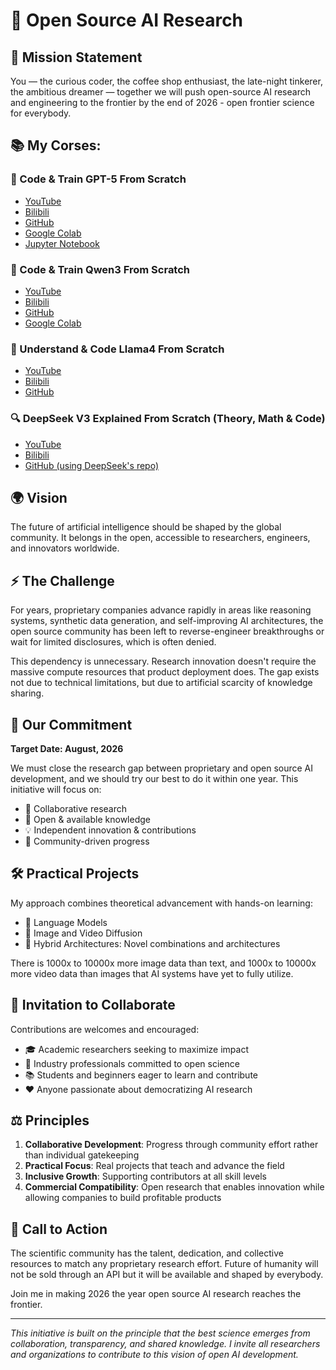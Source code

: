 # 🚀 Open Source AI Research

## 🎯 Mission Statement

You — the curious coder, the coffee shop enthusiast, the late-night tinkerer, the ambitious dreamer — together we will push open-source AI research and engineering to the frontier by the end of 2026 - open frontier science for everybody.

## 📚 My Corses:

### 🤖 Code & Train GPT-5 From Scratch
- [YouTube](https://youtu.be/xzCJpWliUE0)
- [Bilibili](https://www.bilibili.com/video/BV1yft6zGErW)
- [GitHub](https://github.com/vukrosic/gpt5-from-scratch)
- [Google Colab](https://colab.research.google.com/drive/1Ga4Dfy-MdxZLiOQcGH00z1-9wms0zrse?usp=sharing)
- [Jupyter Notebook](https://github.com/vukrosic/gpt5-from-scratch/blob/main/gpt5_from_scratch.ipynb)


### 🧠 Code & Train Qwen3 From Scratch
- [YouTube](https://youtu.be/wM-KP_wNAeY)
- [Bilibili](https://www.bilibili.com/video/BV1P9tizcEKD/)
- [GitHub](https://github.com/vukrosic/qwen3-from-scratch)
- [Google Colab](https://colab.research.google.com/drive/12ndGn_mI7R1GTbGS8I2EvajW50esJRRk?usp=sharing)

### 🦙 Understand & Code Llama4 From Scratch
- [YouTube](https://youtu.be/wcDV3l4CD14)
- [Bilibili](https://www.bilibili.com/video/BV1HvdsYHEEE)
- [GitHub](https://github.com/vukrosic/courses/tree/main/llama4)

### 🔍 DeepSeek V3 Explained From Scratch (Theory, Math & Code)
- [YouTube](https://youtu.be/TfEG0TwueTs)
- [Bilibili](https://www.bilibili.com/video/BV1M3oiYhEbK)
- [GitHub (using DeepSeek's repo)](https://github.com/deepseek-ai/DeepSeek-V3/blob/main/inference/model.py)

## 🌍 Vision

The future of artificial intelligence should be shaped by the global community. It belongs in the open, accessible to researchers, engineers, and innovators worldwide.

## ⚡ The Challenge

For years, proprietary companies advance rapidly in areas like reasoning systems, synthetic data generation, and self-improving AI architectures, the open source community has been left to reverse-engineer breakthroughs or wait for limited disclosures, which is often denied.

This dependency is unnecessary. Research innovation doesn't require the massive compute resources that product deployment does. The gap exists not due to technical limitations, but due to artificial scarcity of knowledge sharing.

## 💪 Our Commitment

**Target Date: August, 2026**

We must close the research gap between proprietary and open source AI development, and we should try our best to do it within one year. This initiative will focus on:

- 🤝 Collaborative research
- 📖 Open & available knowledge
- 💡 Independent innovation & contributions
- 🌟 Community-driven progress

## 🛠️ Practical Projects

My approach combines theoretical advancement with hands-on learning:

- 🧠 Language Models
- 🎨 Image and Video Diffusion
- 🔗 Hybrid Architectures: Novel combinations and architectures

There is 1000x to 10000x more image data than text, and 1000x to 10000x more video data than images that AI systems have yet to fully utilize.

## 🤗 Invitation to Collaborate

Contributions are welcomes and encouraged:
- 🎓 Academic researchers seeking to maximize impact
- 💼 Industry professionals committed to open science
- 📚 Students and beginners eager to learn and contribute
- ❤️ Anyone passionate about democratizing AI research

## ⚖️ Principles

1. **Collaborative Development**: Progress through community effort rather than individual gatekeeping
2. **Practical Focus**: Real projects that teach and advance the field
3. **Inclusive Growth**: Supporting contributors at all skill levels
4. **Commercial Compatibility**: Open research that enables innovation while allowing companies to build profitable products

## 📢 Call to Action

The scientific community has the talent, dedication, and collective resources to match any proprietary research effort. Future of humanity will not be sold through an API but it will be available and shaped by everybody.

Join me in making 2026 the year open source AI research reaches the frontier.

---

*This initiative is built on the principle that the best science emerges from collaboration, transparency, and shared knowledge. I invite all researchers and organizations to contribute to this vision of open AI development.*
